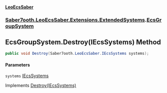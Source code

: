 #### [LeoEcsSaber](index.md 'index')
### [Saber7ooth.LeoEcsSaber.Extensions.ExtendedSystems](Saber7ooth.LeoEcsSaber.Extensions.ExtendedSystems.md 'Saber7ooth.LeoEcsSaber.Extensions.ExtendedSystems').[EcsGroupSystem](EcsGroupSystem.md 'Saber7ooth.LeoEcsSaber.Extensions.ExtendedSystems.EcsGroupSystem')

## EcsGroupSystem.Destroy(IEcsSystems) Method

```csharp
public void Destroy(Saber7ooth.LeoEcsSaber.IEcsSystems systems);
```
#### Parameters

<a name='Saber7ooth.LeoEcsSaber.Extensions.ExtendedSystems.EcsGroupSystem.Destroy(Saber7ooth.LeoEcsSaber.IEcsSystems).systems'></a>

`systems` [IEcsSystems](IEcsSystems.md 'Saber7ooth.LeoEcsSaber.IEcsSystems')

Implements [Destroy(IEcsSystems)](IEcsDestroySystem.Destroy(IEcsSystems).md 'Saber7ooth.LeoEcsSaber.IEcsDestroySystem.Destroy(Saber7ooth.LeoEcsSaber.IEcsSystems)')